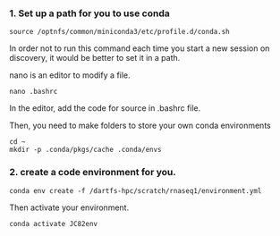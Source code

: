 ### 1. Set up a path for you to use conda
```
source /optnfs/common/miniconda3/etc/profile.d/conda.sh
```

In order not to run this command each time you start a new session on discovery, it would be better to set it in a path.

nano is an editor to modify a file.
```
nano .bashrc
```
In the editor, add the code for source in .bashrc file.

Then, you need to make folders to store your own conda environments

```
cd ~
mkdir -p .conda/pkgs/cache .conda/envs
```

### 2. create a code environment for you.
```
conda env create -f /dartfs-hpc/scratch/rnaseq1/environment.yml
```
Then activate your environment.
```
conda activate JC82env
```


